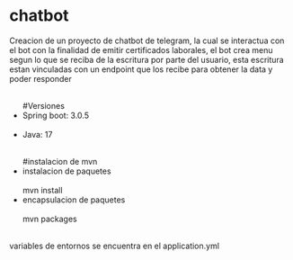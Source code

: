 # chatbot
Creacion de un proyecto de chatbot de telegram, la cual se interactua con el bot con la finalidad de emitir certificados laborales,
el bot crea menu segun lo que se reciba de la escritura por parte del usuario, esta escritura estan vinculadas con un endpoint
que los recibe para obtener la data y poder responder
<ul>
<br>#Versiones
  <br><li>Spring boot: 3.0.5 </li>
  <br><li>Java: 17</li>
 </ul>
<ul>
<br>#instalacion de mvn
<br><li>instalacion de paquetes</li>
  <br>mvn install
<br><li>encapsulacion de paquetes</li>
  <br>mvn packages
</ul>
<br>variables de entornos se encuentra en el application.yml
